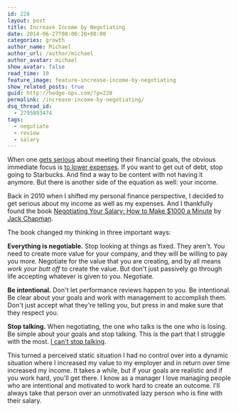 ```yaml
---
id: 228
layout: post
title: Increase Income by Negotiating
date: 2014-06-27T08:00:20+00:00
categories: growth
author_name: Michael
author_url: /author/michael
author_avatar: michael
show_avatar: false
read_time: 10
feature_image: feature-increase-income-by-negotiating 
show_related_posts: true 
guid: http://hedge-ops.com/?p=228
permalink: /increase-income-by-negotiating/
dsq_thread_id:
  - 2795893474
tags:
  - negotiate
  - review
  - salary
---
```

When one [gets serious](/move-the-needle-with-dave-ramsey/) about meeting their financial goals, the obvious immediate focus is [to lower expenses](/lowering-expenses-with-contentment/). If you want to get out of debt, stop going to Starbucks. And find a way to be content with not having it anymore. But there is another side of the equation as well: your income.

Back in 2010 when I shifted my personal finance perspective, I decided to get serious about my income as well as my expenses. And I thankfully found the book [Negotiating Your Salary: How to Make $1000 a Minute](http://www.amazon.com/gp/product/0931213207/ref=as_li_qf_sp_asin_il_tl?ie=UTF8&camp=1789&creative=9325&creativeASIN=0931213207&linkCode=as2&tag=hedgeopscom-20&linkId=W6BC6IOM726IEVJK) by [Jack Chapman](http://www.salarynegotiations.com/).<!--more-->

The book changed my thinking in three important ways:

**Everything is negotiable.** Stop looking at things as fixed. They aren't. You need to create more value for your company, and they will be willing to pay you more. Negotiate for the value that you are creating, and by all means _work your butt off_ to create the value. But don't just passively go through life accepting whatever is given to you. Negotiate.

**Be intentional.** Don't let performance reviews happen to you. Be intentional. Be clear about your goals and work with management to accomplish them. Don't just accept what they're telling you, but press in and make sure that they respect you.

**Stop talking.** When negotiating, the one who talks is the one who is losing. Be simple about your goals and stop talking. This is the part that I struggle with the most. [I can't stop talking](/speaking/).

This turned a perceived static situation I had no control over into a dynamic situation where I increased my value to my employer and in return over time increased my income. It takes a while, but if your goals are realistic and if you work hard, you'll get there. I know as a manager I love managing people who are intentional and motivated to work hard to create an outcome. I'll always take that person over an unmotivated lazy person who is fine with their salary.
